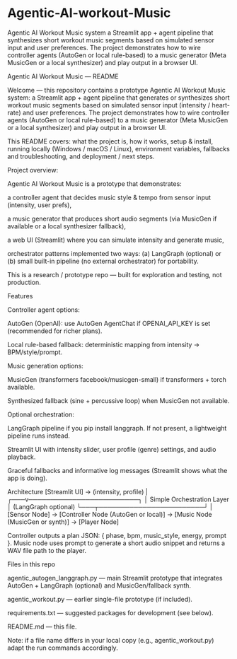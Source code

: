 # Agentic-AI-workout-Music
Agentic AI Workout Music system a Streamlit app + agent pipeline that synthesizes short workout music segments based on simulated sensor input and user preferences. The project demonstrates how to wire controller agents (AutoGen or local rule-based) to a music generator (Meta MusicGen or a local synthesizer) and play output in a browser UI. 



Agentic AI Workout Music — README

Welcome — this repository contains a prototype Agentic AI Workout Music system: a Streamlit app + agent pipeline that generates or synthesizes short workout music segments based on simulated sensor input (intensity / heart-rate) and user preferences. The project demonstrates how to wire controller agents (AutoGen or local rule-based) to a music generator (Meta MusicGen or a local synthesizer) and play output in a browser UI.

This README covers: what the project is, how it works, setup & install, running locally (Windows / macOS / Linux), environment variables, fallbacks and troubleshooting, and deployment / next steps.



Project overview:

Agentic AI Workout Music is a prototype that demonstrates:

a controller agent that decides music style & tempo from sensor input (intensity, user prefs),

a music generator that produces short audio segments (via MusicGen if available or a local synthesizer fallback),

a web UI (Streamlit) where you can simulate intensity and generate music,

orchestrator patterns implemented two ways: (a) LangGraph (optional) or (b) small built-in pipeline (no external orchestrator) for portability.

This is a research / prototype repo — built for exploration and testing, not production.

Features

Controller agent options:

AutoGen (OpenAI): use AutoGen AgentChat if OPENAI_API_KEY is set (recommended for richer plans).

Local rule-based fallback: deterministic mapping from intensity → BPM/style/prompt.

Music generation options:

MusicGen (transformers facebook/musicgen-small) if transformers + torch available.

Synthesized fallback (sine + percussive loop) when MusicGen not available.

Optional orchestration:

LangGraph pipeline if you pip install langgraph. If not present, a lightweight pipeline runs instead.

Streamlit UI with intensity slider, user profile (genre) settings, and audio playback.

Graceful fallbacks and informative log messages (Streamlit shows what the app is doing).

Architecture
[Streamlit UI] -> (intensity, profile)
      |
  ┌───v─────────────────────────┐
  │ Simple Orchestration Layer │  (LangGraph optional)
  └───┬────────────────────────┘
      |
  [Sensor Node] -> [Controller Node (AutoGen or local)] -> [Music Node (MusicGen or synth)] -> [Player Node]


Controller outputs a plan JSON: { phase, bpm, music_style, energy, prompt }. Music node uses prompt to generate a short audio snippet and returns a WAV file path to the player.

Files in this repo

agentic_autogen_langgraph.py — main Streamlit prototype that integrates AutoGen + LangGraph (optional) and MusicGen/fallback synth.

agentic_workout.py — earlier single-file prototype (if included).

requirements.txt — suggested packages for development (see below).

README.md — this file.

Note: if a file name differs in your local copy (e.g., agentic_workout.py) adapt the run commands accordingly.
